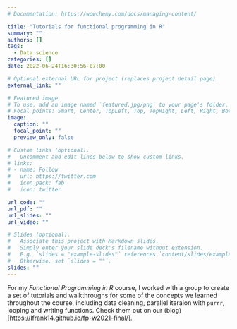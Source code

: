 ```yaml
---
# Documentation: https://wowchemy.com/docs/managing-content/

title: "Tutorials for functional programming in R"
summary: ""
authors: []
tags: 
  - Data science
categories: []
date: 2022-06-24T16:30:56-07:00

# Optional external URL for project (replaces project detail page).
external_link: ""

# Featured image
# To use, add an image named `featured.jpg/png` to your page's folder.
# Focal points: Smart, Center, TopLeft, Top, TopRight, Left, Right, BottomLeft, Bottom, BottomRight.
image:
  caption: ""
  focal_point: ""
  preview_only: false

# Custom links (optional).
#   Uncomment and edit lines below to show custom links.
# links:
# - name: Follow
#   url: https://twitter.com
#   icon_pack: fab
#   icon: twitter

url_code: ""
url_pdf: ""
url_slides: ""
url_video: ""

# Slides (optional).
#   Associate this project with Markdown slides.
#   Simply enter your slide deck's filename without extension.
#   E.g. `slides = "example-slides"` references `content/slides/example-slides.md`.
#   Otherwise, set `slides = ""`.
slides: ""
---
```


For my *Functional Programming in R* course, I worked with a group to create a set of tutorials and walkthroughs for some of the concepts we learned throughout the course, including data cleaning, parallel iteraion with `purrr`, looping and writing functions. Check them out on our (blog)[https://lfrank14.github.io/fp-w2021-final/].
